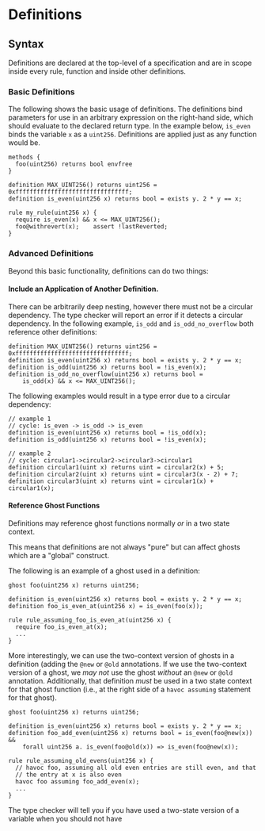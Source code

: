Definitions
===========

Syntax
------

Definitions are declared at the top-level of a specification and are in scope inside every rule, function and inside other definitions.

### Basic Definitions

The following shows the basic usage of definitions. The definitions bind parameters for use in an arbitrary expression on the right-hand side, which should evaluate to the declared return type. In the example below, `is_even` binds the variable `x` as a `uint256`. Definitions are applied just as any function would be.

```cvl
methods {
  foo(uint256) returns bool envfree
}

definition MAX_UINT256() returns uint256 = 0xffffffffffffffffffffffffffffffff;
definition is_even(uint256 x) returns bool = exists y. 2 * y == x;​

rule my_rule(uint256 x) {
  require is_even(x) && x <= MAX_UINT256();
  foo@withrevert(x);    assert !lastReverted;
}
```

### Advanced Definitions

Beyond this basic functionality, definitions can do two things:

#### Include an Application of Another Definition.

There can be arbitrarily deep nesting, however there must not be a circular dependency. The type checker will report an error if it detects a circular dependency. In the following example, `is_odd` and `is_odd_no_overflow` both reference other definitions:

```cvl
definition MAX_UINT256() returns uint256 = 0xffffffffffffffffffffffffffffffff;
definition is_even(uint256 x) returns bool = exists y. 2 * y == x;
definition is_odd(uint256 x) returns bool = !is_even(x);
definition is_odd_no_overflow(uint256 x) returns bool =
    is_odd(x) && x <= MAX_UINT256();
```

The following examples would result in a type error due to a circular dependency:

```cvl
// example 1
// cycle: is_even -> is_odd -> is_even
definition is_even(uint256 x) returns bool = !is_odd(x);
definition is_odd(uint256 x) returns bool = !is_even(x);​

// example 2
// cycle: circular1->circular2->circular3->circular1
definition circular1(uint x) returns uint = circular2(x) + 5;
definition circular2(uint x) returns uint = circular3(x - 2) + 7;
definition circular3(uint x) returns uint = circular1(x) + circular1(x);
```

#### Reference Ghost Functions

Definitions may reference ghost functions normally _or_ in a two state context.

This means that definitions are not always "pure" but can affect ghosts which are a "global" construct.

The following is an example of a ghost used in a definition:

```cvl
ghost foo(uint256 x) returns uint256;​

definition is_even(uint256 x) returns bool = exists y. 2 * y == x;
definition foo_is_even_at(uint256 x) = is_even(foo(x));​

rule rule_assuming_foo_is_even_at(uint256 x) {
  require foo_is_even_at(x);
  ...
}
```

More interestingly, we can use the two-context version of ghosts in a definition (adding the `@new` or `@old` annotations. If we use the two-context version of a ghost, we _may not_ use the ghost _without_ an `@new` or `@old` annotation. Additionally, that definition _must_ be used in a two state context for that ghost function (i.e., at the right side of a `havoc assuming` statement for that ghost).

```cvl
ghost foo(uint256 x) returns uint256;​

definition is_even(uint256 x) returns bool = exists y. 2 * y == x;
definition foo_add_even(uint256 x) returns bool = is_even(foo@new(x)) &&
    forall uint256 a. is_even(foo@old(x)) => is_even(foo@new(x));
    
rule rule_assuming_old_evens(uint256 x) {
  // havoc foo, assuming all old even entries are still even, and that
  // the entry at x is also even
  havoc foo assuming foo_add_even(x);
  ...
}
```

The type checker will tell you if you have used a two-state version of a variable when you should not have
